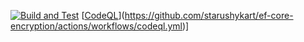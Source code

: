 [![Build and Test](https://github.com/starushykart/ef-core-encryption/actions/workflows/build-and-test.yml/badge.svg)](https://github.com/starushykart/ef-core-encryption/actions/workflows/build-and-test.yml)
[[CodeQL](https://github.com/starushykart/ef-core-encryption/actions/workflows/codeql.yml/badge.svg?branch=main&event=push)](https://github.com/starushykart/ef-core-encryption/actions/workflows/codeql.yml)]

